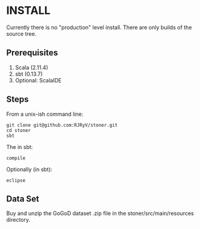 INSTALL
=======
Currently there is no "production" level install.  There are only builds of the source tree.  

Prerequisites
-------------

1. Scala (2.11.4)
2. sbt (0.13.7)
3. Optional: ScalaIDE

Steps
-----
From a unix-ish command line:

    git clone git@github.com:RJRyV/stoner.git
    cd stoner
    sbt
    
The in sbt:
    
    compile

Optionally (in sbt):

    eclipse

Data Set
--------
Buy and unzip the GoGoD dataset .zip file in the stoner/src/main/resources directory.
